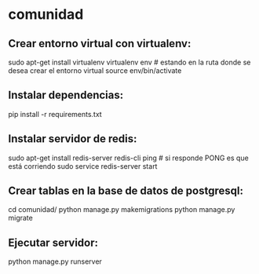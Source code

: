 # comunidad

## Crear entorno virtual con virtualenv:
sudo apt-get install virtualenv
virtualenv env # estando en la ruta donde se desea crear el entorno virtual
source env/bin/activate

## Instalar dependencias:
pip install -r requirements.txt

## Instalar servidor de redis:
sudo apt-get install redis-server
redis-cli ping # si responde PONG es que está corriendo
sudo service redis-server start

## Crear tablas en la base de datos de postgresql:
cd comunidad/
python manage.py makemigrations
python manage.py migrate

## Ejecutar servidor:
python manage.py runserver